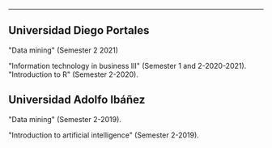 ---
Universidad Diego Portales
--

"Data mining" (Semester 2 2021)

"Information technology in business III" (Semester 1 and 2-2020-2021). "Introduction to R" (Semester 2-2020).

Universidad Adolfo Ibáñez
--

"Data mining" (Semester 2-2019).

"Introduction to artificial intelligence" (Semester 2-2019).

